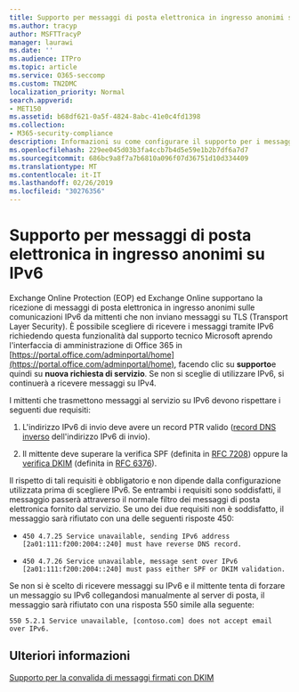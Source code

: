 ```yaml
---
title: Supporto per messaggi di posta elettronica in ingresso anonimi su IPv6
ms.author: tracyp
author: MSFTTracyP
manager: laurawi
ms.date: ''
ms.audience: ITPro
ms.topic: article
ms.service: O365-seccomp
ms.custom: TN2DMC
localization_priority: Normal
search.appverid:
- MET150
ms.assetid: b68df621-0a5f-4824-8abc-41e0c4fd1398
ms.collection:
- M365-security-compliance
description: Informazioni su come configurare il supporto per i messaggi anonimi provenienti da origini IPv6 per Exchange Online Protection ed Exchange Online.
ms.openlocfilehash: 229ee045d03b3fa4ccb7b4d5e59e1b2b7df6a7d7
ms.sourcegitcommit: 686bc9a8f7a7b6810a096f07d36751d10d334409
ms.translationtype: MT
ms.contentlocale: it-IT
ms.lasthandoff: 02/26/2019
ms.locfileid: "30276356"
---
```

# <a name="support-for-anonymous-inbound-email-messages-over-ipv6"></a>Supporto per messaggi di posta elettronica in ingresso anonimi su IPv6

Exchange Online Protection (EOP) ed Exchange Online supportano la ricezione di messaggi di posta elettronica in ingresso anonimi sulle comunicazioni IPv6 da mittenti che non inviano messaggi su TLS (Transport Layer Security). È possibile scegliere di ricevere i messaggi tramite IPv6 richiedendo questa funzionalità dal supporto tecnico Microsoft aprendo l'interfaccia di amministrazione di Office 365 in [https://portal.office.com/adminportal/home](https://portal.office.com/adminportal/home), facendo clic su **supporto**e quindi su **nuova richiesta di servizio**. Se non si sceglie di utilizzare IPv6, si continuerà a ricevere messaggi su IPv4.
  
I mittenti che trasmettono messaggi al servizio su IPv6 devono rispettare i seguenti due requisiti:
  
1. L'indirizzo IPv6 di invio deve avere un record PTR valido ([record DNS inverso](https://en.wikipedia.org/wiki/Reverse_DNS_lookup) dell'indirizzo IPv6 di invio). 
    
2. Il mittente deve superare la verifica SPF (definita in [RFC 7208](https://tools.ietf.org/html/rfc7208)) oppure la [verifica DKIM](http://dkim.org/) (definita in [RFC 6376](https://www.rfc-editor.org/rfc/rfc6376.txt)).
    
Il rispetto di tali requisiti è obbligatorio e non dipende dalla configurazione utilizzata prima di scegliere IPv6. Se entrambi i requisiti sono soddisfatti, il messaggio passerà attraverso il normale filtro dei messaggi di posta elettronica fornito dal servizio. Se uno dei due requisiti non è soddisfatto, il messaggio sarà rifiutato con una delle seguenti risposte 450:
  
-  `450 4.7.25 Service unavailable, sending IPv6 address [2a01:111:f200:2004::240] must have reverse DNS record.`
    
-  `450 4.7.26 Service unavailable, message sent over IPv6 [2a01:111:f200:2004::240] must pass either SPF or DKIM validation.`
    
Se non si è scelto di ricevere messaggi su IPv6 e il mittente tenta di forzare un messaggio su IPv6 collegandosi manualmente al server di posta, il messaggio sarà rifiutato con una risposta 550 simile alla seguente:
  
 `550 5.2.1 Service unavailable, [contoso.com] does not accept email over IPv6.`
  
## <a name="for-more-information"></a>Ulteriori informazioni

[Supporto per la convalida di messaggi firmati con DKIM](support-for-validation-of-dkim-signed-messages.md)
  

